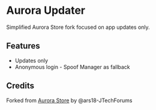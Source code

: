 # Aurora Updater

Simplified Aurora Store fork focused on app updates only.

## Features
- Updates only
- Anonymous login - Spoof Manager as fallback

## Credits
Forked from [Aurora Store](https://github.com/whyorean/AuroraStore) by @ars18-JTechForums
